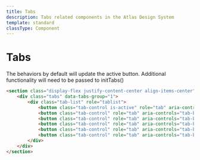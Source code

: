 ```yaml
---
title: Tabs
description: Tabs related components in the Atlas Design System
template: standard
classType: Component
---
```


# Tabs

The behaviors by default will update the active button. Additional functionality will need to be passed to initTabs()

```html
<section class="display-flex justify-content-center align-items-center">
	<div class="tabs" data-tabs-group="1">
		<div class="tab-list" role="tablist">
			<button class="tab-control is-active" role="tab" aria-controls="tab-button-1">tab-1</button>
			<button class="tab-control" role="tab" aria-controls="tab-button-2">tab-2</button>
			<button class="tab-control" role="tab" aria-controls="tab-button-3">tab-3</button>
			<button class="tab-control" role="tab" aria-controls="tab-button-4">tab-4</button>
			<button class="tab-control" role="tab" aria-controls="tab-button-5">tab-5</button>
			<button class="tab-control" role="tab" aria-controls="tab-button-6">tab-6</button>
		</div>
	</div>
</section>
```
